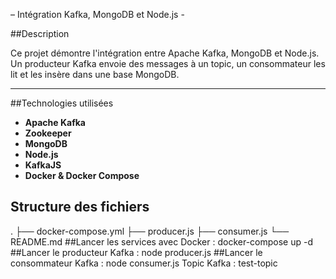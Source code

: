  – Intégration Kafka, MongoDB et Node.js -

##Description

Ce projet démontre l'intégration entre Apache Kafka, MongoDB et Node.js.  
Un producteur Kafka envoie des messages à un topic, un consommateur les lit et les insère dans une base MongoDB.

---

##Technologies utilisées

- **Apache Kafka**
- **Zookeeper**
- **MongoDB**
- **Node.js**
- **KafkaJS**
- **Docker & Docker Compose**

## Structure des fichiers
.
├── docker-compose.yml
├── producer.js
├── consumer.js
└── README.md
##Lancer les services avec Docker :
docker-compose up -d
##Lancer le producteur Kafka :
node producer.js
##Lancer le consommateur Kafka :
node consumer.js
Topic Kafka : test-topic
